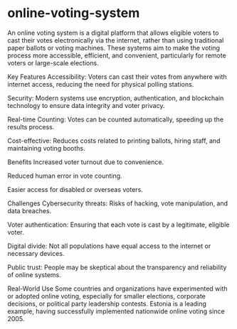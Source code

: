  # online-voting-system
 An online voting system is a digital platform that allows eligible voters to cast their votes electronically via the internet, rather than using traditional paper ballots or voting machines. These systems aim to make the voting process more accessible, efficient, and convenient, particularly for remote voters or large-scale elections.

Key Features
Accessibility: Voters can cast their votes from anywhere with internet access, reducing the need for physical polling stations.

Security: Modern systems use encryption, authentication, and blockchain technology to ensure data integrity and voter privacy.

Real-time Counting: Votes can be counted automatically, speeding up the results process.

Cost-effective: Reduces costs related to printing ballots, hiring staff, and maintaining voting booths.

Benefits
Increased voter turnout due to convenience.

Reduced human error in vote counting.

Easier access for disabled or overseas voters.

Challenges
Cybersecurity threats: Risks of hacking, vote manipulation, and data breaches.

Voter authentication: Ensuring that each vote is cast by a legitimate, eligible voter.

Digital divide: Not all populations have equal access to the internet or necessary devices.

Public trust: People may be skeptical about the transparency and reliability of online systems.

Real-World Use
Some countries and organizations have experimented with or adopted online voting, especially for smaller elections, corporate decisions, or political party leadership contests. Estonia is a leading example, having successfully implemented nationwide online voting since 2005.
